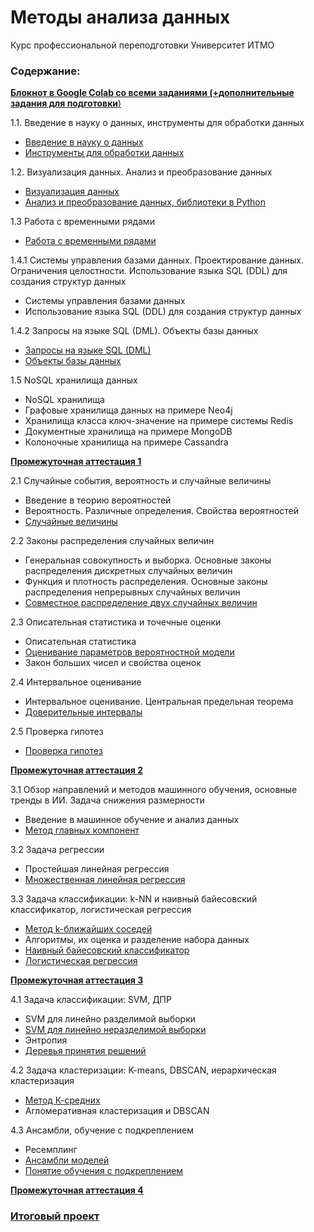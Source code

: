 # Методы анализа данных
Курс профессиональной переподготовки Университет ИТМО

### Содержание:
[**Блокнот в Google Colab со всеми заданиями (+дополнительные задания для подготовки**)](https://colab.research.google.com/drive/1Oo8CtfLt8oXXyIIMAQvd4DTBBO25am8m?usp=sharing)

1.1. Введение в науку о данных, инструменты для обработки данных
  - [Введение в науку о данных](1-1-intro&tools/1-1-1-intro/bt-1-1-1.xlsx)
  - [Инструменты для обработки данных](1-1-intro&tools/1-1-2-tools/bt-1-1-2.xlsx)

1.2. Визуализация данных. Анализ и преобразование данных
  - [Визуализация данных](1-2-visualization&analysis/1-2-1-visualization)
  - [Анализ и преобразование данных, библиотеки в Python](1-2-visualization&analysis/1-2-2-analysis/bt-1-2-2.ipynb)

1.3 Работа с временными рядами
  - [Работа с временными рядами](1-3-time_series/bt-1-3.ipynb)

1.4.1 Системы управления базами данных. Проектирование данных. Ограничения целостности. Использование языка SQL (DDL) для создания структур данных
  - Системы управления базами данных
  - Использование языка SQL (DDL) для создания структур данных

1.4.2 Запросы на языке SQL (DML). Объекты базы данных
  - [Запросы на языке SQL (DML)](1-4-sql/1-4-2-1)
  - [Объекты базы данных](1-4-sql/1-4-2-2)

1.5 NoSQL хранилища данных
  - NoSQL хранилища
  - Графовые хранилища данных на примере Neo4j
  - Хранилища класса ключ-значение на примере системы Redis
  - Документные хранилища на примере MongoDB
  - Колоночные хранилища на примере Cassandra

[**Промежуточная аттестация 1**](1-assessment)

2.1 Случайные события, вероятность и случайные величины
  - Введение в теорию вероятностей
  - Вероятность. Различные определения. Свойства вероятностей
  - [Случайные величины](2-1-random&probability/bt-2-1.ipynb)

2.2 Законы распределения случайных величин
  - Генеральная совокупность и выборка. Основные законы распределения дискретных случайных величин
  - Функция и плотность распределения. Основные законы распределения непрерывных случайных величин
  - [Совместное распределение двух случайных величин](2-2-random-distribution/bt-2-2.ipynb)

2.3 Описательная статистика и точечные оценки
  - Описательная статистика
  - [Оценивание параметров вероятностной модели](2-3-descriptive-stats&estimates)
  - Закон больших чисел и свойства оценок

2.4 Интервальное оценивание
  - Интервальное оценивание. Центральная предельная теорема
  - [Доверительные интервалы](2-4-interval-estimation/bt-2-4.ipynb)

2.5 Проверка гипотез
  - [Проверка гипотез](2-5-hypothesis-testing/bt-2-5.ipynb)

[**Промежуточная аттестация 2**](2-assessment/bt-assessment-2.ipynb)

3.1 Обзор направлений и методов машинного обучения, основные тренды в ИИ. Задача снижения размерности
  - Введение в машинное обучение и анализ данных
  - [Метод главных компонент](3-1-dimensionality-reduction)

3.2 Задача регрессии
  - Простейшая линейная регрессия
  - [Множественная линейная регрессия](3-2-regression)

3.3 Задача классификации: k-NN и наивный байесовский классификатор, логистическая регрессия
  - [Метод k-ближайших соседей](3-3-classification/k-nn)
  - Алгоритмы, их оценка и разделение набора данных
  - [Наивный байесовский классификатор](3-3-classification/naive-bayes/bt-3-3-2.xlsx)
  - [Логистическая регрессия](3-3-classification/logistic-regression/bt-3-3-3.ipynb)

[**Промежуточная аттестация 3**](3-assessment/bt-assessment-3.ipynb)

4.1 Задача классификации: SVM, ДПР
  - SVM для линейно разделимой выборки
  - [SVM для линейно неразделимой выборки](4-1-svm&decision-tree/4-1-1-svm/bt-4-1-1.ipynb)
  - Энтропия
  - [Деревья принятия решений](4-1-svm&decision-tree/4-1-2-decision-tree/bt-4-1-2.ipynb)

4.2 Задача кластеризации: K-means, DBSCAN, иерархическая кластеризация
  - [Метод К-средних](4-2-clustering)
  - Агломеративная кластеризация и DBSCAN

4.3 Ансамбли, обучение с подкреплением
  - Ресемплинг
  - [Ансамбли моделей](4-3-ensemble&reinforcement-learning/4-3-1-ensemble/bt-4-3-1.ipynb)
  - [Понятие обучения с подкреплением](4-3-ensemble&reinforcement-learning/4-3-2-reinforcement-learning)

[**Промежуточная аттестация 4**](4-assessment)

### [Итоговый проект](https://github.com/ooggaboog/weather-classification-ml)
